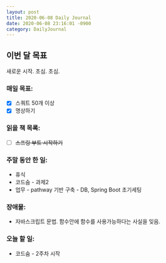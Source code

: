 ```yaml
---
layout: post
title: 2020-06-08 Daily Journal
date: 2020-06-08 23:16:01 -0900
category: DailyJournal
---
```


## 이번 달 목표
새로운 시작. 초심. 초심.

### 매일 목표:
- [x] 스쿼트 50개 이상
- [x] 명상하기

### 읽을 책 목록:
- [ ] ~~스프링 부트 시작하기~~

### 주말 동안 한 일:
* 휴식
* 코드숨 - 과제2
* 업무 - pathway 기반 구축 - DB, Spring Boot 초기세팅

### 장애물:
* 자바스크립트 문법. 함수안에 함수를 사용가능하다는 사실을 잊음.

### 오늘 할 일:
* 코드숨 - 2주차 시작